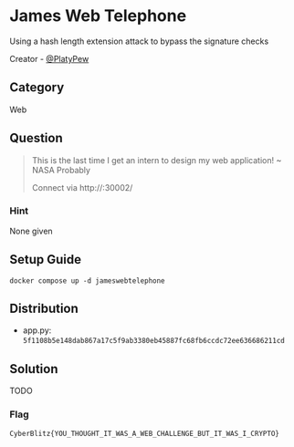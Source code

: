 # James Web Telephone

Using a hash length extension attack to bypass the signature checks

Creator - [@PlatyPew](https://github.com/PlatyPew)

## Category

Web

## Question

> This is the last time I get an intern to design my web application!
> ~ NASA Probably
>
> Connect via http://<ip address>:30002/

### Hint

None given

## Setup Guide

`docker compose up -d jameswebtelephone`

## Distribution

-   app.py: `5f1108b5e148dab867a17c5f9ab3380eb45887fc68fb6ccdc72ee636686211cd`

## Solution

TODO

### Flag

`CyberBlitz{YOU_THOUGHT_IT_WAS_A_WEB_CHALLENGE_BUT_IT_WAS_I_CRYPTO}`
